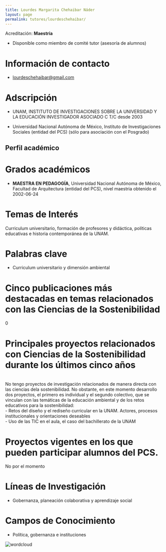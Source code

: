 ```yaml
---
title: Lourdes Margarita Chehaibar Náder
layout: page
permalink: tutores/lourdeschehaibar/
---
```


Acreditación: **Maestría**



 - Disponible como miembro de comité tutor (asesoría de alumnos)





# Información de contacto

 - <lourdeschehaibar@gmail.com>





# Adscripción


 - UNAM, INSTITUTO DE INVESTIGACIONES SOBRE LA UNIVERSIDAD Y LA EDUCACIÓN      INVESTIGADOR ASOCIADO C T/C desde 2003
 

 - Universidad Nacional Autónoma de México, Instituto de Investigaciones Sociales (entidad del PCS) (sólo para asociación con el Posgrado)  





## Perfil académico


# Grados académicos


 - **MAESTRA EN PEDAGOGÍA**, Universidad Nacional Autónoma de México, Facultad de Arquitectura (entidad del PCS), nivel maestria obtenido el 2002-06-24




# Temas de Interés

Curriculum universitario, formación de profesores y didáctica, políticas educativas e historia contemporánea de la UNAM.



# Palabras clave


 - Curriculum universitario y dimensión ambiental




# Cinco publicaciones más destacadas en temas relacionados con las Ciencias de la Sostenibilidad

0




# Principales proyectos relacionados con Ciencias de la Sostenibilidad durante los últimos cinco años

<br />No tengo proyectos de investigación relacionados de manera directa con las ciencias dela sostenibilidad. No obstante, en este momento  desarrollo dos proyectos, el primero es individual y el segundo colectivo, que se vinculan con las temáticas de la educación ambiental y de los retos educativos para la sostenibilidad:<br />- Retos del diseño y el rediseño curricular en la UNAM. Actores, procesos institucionales y orientaciones deseables<br />- Uso de las TIC en el aula, el caso del bachillerato de la UNAM




# Proyectos vigentes en los que pueden participar alumnos del PCS.

No por el momento




# Líneas de Investigación


 - Gobernanza, planeación colaborativa y aprendizaje social





# Campos de Conocimiento

 - Política, gobernanza e instituciones



![wordcloud](https://sostenibilidad.posgrado.unam.mx/media/perfil-academico/205/wordcloud.png)

